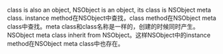 class is also an object, NSObject is an object, its class is NSObject meta class. instance method在NSObject中查找，class method在NSObject meta class中查找。meta class和class名称是一样的，创建的时候同时产生。
NSObject meta class inherit from NSObject。这样NSObject中的instance method在NSObject meta class中也存在。
